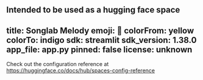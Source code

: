 Intended to be used as a hugging face space
---
title: Songlab Melody
emoji: 👀
colorFrom: yellow
colorTo: indigo
sdk: streamlit
sdk_version: 1.38.0
app_file: app.py
pinned: false
license: unknown
---

Check out the configuration reference at https://huggingface.co/docs/hub/spaces-config-reference
